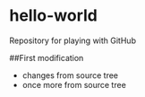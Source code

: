 # hello-world
Repository for playing with GitHub

##First modification

- changes from source tree
- once more from source tree